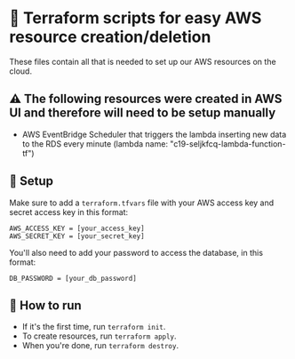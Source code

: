 # 👾 Terraform scripts for easy AWS resource creation/deletion

These files contain all that is needed to set up our AWS resources on the cloud.

## ⚠️ The following resources were created in AWS UI and therefore will need to be setup manually

- AWS EventBridge Scheduler that triggers the lambda inserting new data to the RDS every minute (lambda name: "c19-seljkfcq-lambda-function-tf")

## 🔨 Setup

Make sure to add a `terraform.tfvars` file with your AWS access key and secret access key in this format:
```
AWS_ACCESS_KEY = [your_access_key]
AWS_SECRET_KEY = [your_secret_key]
```

You'll also need to add your password to access the database, in this format:
```
DB_PASSWORD = [your_db_password]
```

## 🚀 How to run

- If it's the first time, run `terraform init`.
- To create resources, run `terraform apply`.
- When you're done, run `terraform destroy`.